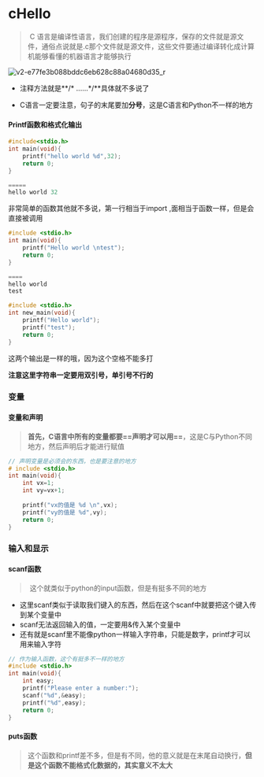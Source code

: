 # cHello

> ​	C 语言是编译性语言，我们创建的程序是源程序，保存的文件就是源文件，通俗点说就是.c那个文件就是源文件，这些文件要通过编译转化成计算机能够看懂的机器语言才能够执行

![v2-e77fe3b088bddc6eb628c88a04680d35_r](D:\Learning\Clearning\notes\TyporaImage\v2-e77fe3b088bddc6eb628c88a04680d35_r-1613872454242.jpg)

- 注释方法就是**/* ......*/**具体就不多说了

- C语言一定要注意，句子的末尾要加**分号**，这是C语言和Python不一样的地方

#### Printf函数和格式化输出

```C
#include<stdio.h>
int main(void){
    printf("hello world %d",32);
    return 0;
}

=====
hello world 32
```

非常简单的函数其他就不多说，第一行相当于import ,面相当于函数一样，但是会直接被调用

```c
#include <stdio.h>
int main(void){
    printf("Hello world \ntest");
    return 0;
}

====
hello world
test
```

```c
#include <stdio.h>
int new_main(void){
    printf("Hello world");
    printf("test");
    return 0;
}
```

这两个输出是一样的哦，因为这个空格不能多打

**注意这里字符串一定要用双引号，单引号不行的**

### 变量

#### 变量和声明

> **首先，C语言中所有的变量都要==声明才可以用==**，这是C与Python不同地方，然后声明后才能进行赋值

```c
// 声明变量是必须会的东西，也是要注意的地方
# include <stdio.h>
int main(void){
    int vx=1;
    int vy=vx+1;
    
    printf("vx的值是 %d \n",vx);
    printf("vy的值是 %d",vy);
    return 0;
}
```

### 输入和显示

#### scanf函数

> ​	这个就类似于python的input函数，但是有挺多不同的地方

- 这里scanf类似于读取我们键入的东西，然后在这个scanf中就要把这个键入传到某个变量中
- scanf无法返回输入的值，一定要用&传入某个变量中
- 还有就是scanf里不能像python一样输入字符串，只能是数字，printf才可以用来输入字符

```c
// 作为输入函数，这个有挺多不一样的地方
#include <stdio.h>
int main(void){
    int easy;
    printf("Please enter a number:");
    scanf("%d",&easy);
    printf("%d",easy);
    return 0;
}
```

#### puts函数

> ​	这个函数和printf差不多，但是有不同，他的意义就是在末尾自动换行，**但是这个函数不能格式化数据的，其实意义不太大**
